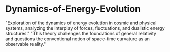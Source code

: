 # Dynamics-of-Energy-Evolution
"Exploration of the dynamics of energy evolution in cosmic and physical systems, analyzing the interplay of forces, fluctuations, and dualistic energy structures." "This theory challenges the foundations of general relativity and questions the conventional notion of space-time curvature as an observable reality."
